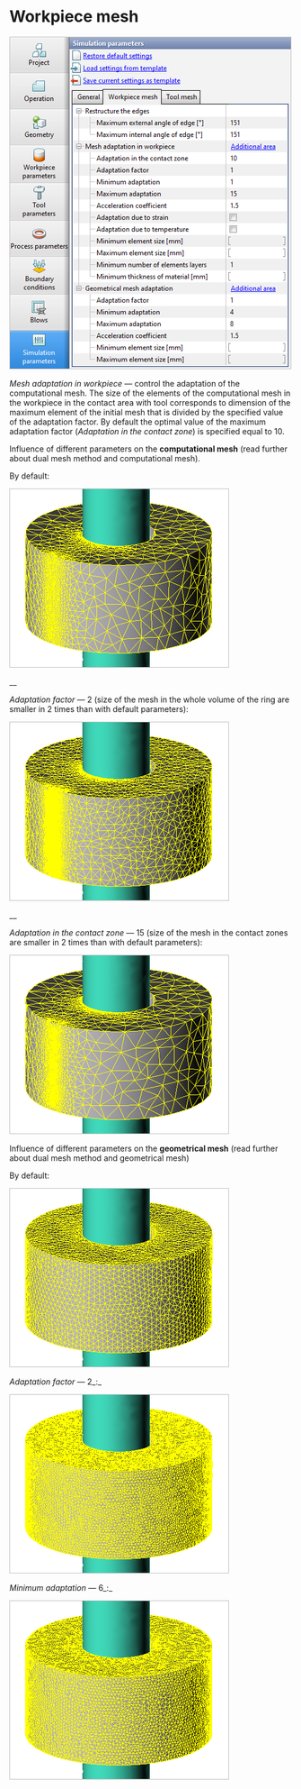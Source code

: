 # Workpiece mesh

![Workpiece mesh parameters for simulation](../.gitbook/assets/2.-simulation-paramaters-workpiece-mesh.png)

_Mesh adaptation in workpiece_ — control the adaptation of the computational mesh. The size of the elements of the computational mesh in the workpiece in the contact area with tool corresponds to dimension of the maximum element of the initial mesh that is divided by the specified value of the adaptation factor. By default the optimal value of the maximum adaptation factor \(_Adaptation in the contact zone_\) is specified equal to 10.

Influence of different parameters on the **computational mesh** \(read further about dual mesh method and computational mesh\).

By default:

 ![](../.gitbook/assets/2.-computational-mesh-by-default.png) 

\_\_

_Adaptation factor_ — 2 \(size of the mesh in the whole volume of the ring are smaller in 2 times than with default parameters\):

 ![](../.gitbook/assets/2.-computational-mesh-adaptation-factor-2.png) 

\_\_

_Adaptation in the contact zone_ — 15 \(size of the mesh in the contact zones are smaller in 2 times than with default parameters\):

 ![](../.gitbook/assets/2.-computational-mesh-adaptation-in-contact-zone-15.png) 



Influence of different parameters on the **geometrical mesh** \(read further about dual mesh method and geometrical mesh\)

By default:

 ![](../.gitbook/assets/2.-geometrical-mesh-by-default.png) 

_Adaptation factor_ — 2_:_

![](../.gitbook/assets/2.-geometrical-mesh-adaptation-factor-2.png) 

_Minimum adaptation_ — 6_:_

![](../.gitbook/assets/2.-geometrical-mesh-minimum-adaptation-6.png) 

